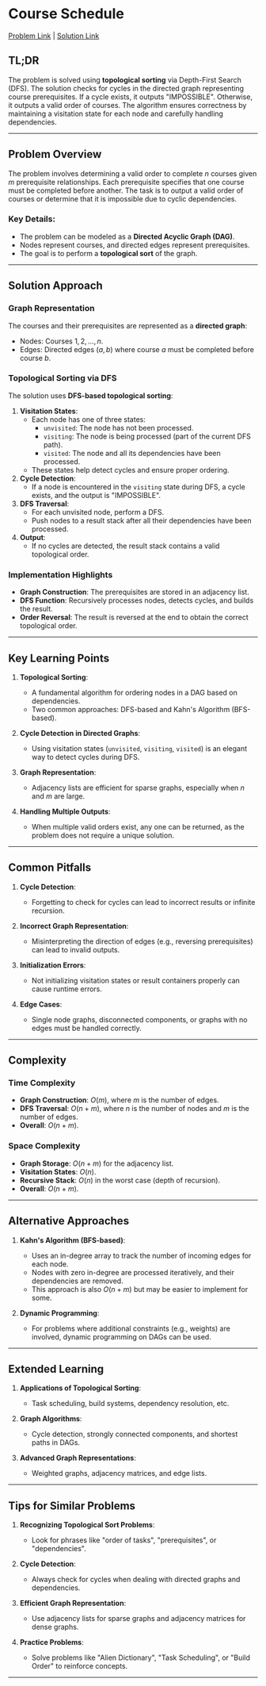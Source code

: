 # Course Schedule

[Problem Link](https://cses.fi/problemset/task/1679) | [Solution Link](../../solutions/04_Graph_Algorithms/15_1679_Course_Schedule.cpp)

## TL;DR

The problem is solved using **topological sorting** via Depth-First Search (DFS). The solution checks for cycles in the directed graph representing course prerequisites. If a cycle exists, it outputs "IMPOSSIBLE". Otherwise, it outputs a valid order of courses. The algorithm ensures correctness by maintaining a visitation state for each node and carefully handling dependencies.

---

## Problem Overview

The problem involves determining a valid order to complete $n$ courses given $m$ prerequisite relationships. Each prerequisite specifies that one course must be completed before another. The task is to output a valid order of courses or determine that it is impossible due to cyclic dependencies.

### Key Details:
- The problem can be modeled as a **Directed Acyclic Graph (DAG)**.
- Nodes represent courses, and directed edges represent prerequisites.
- The goal is to perform a **topological sort** of the graph.

---

## Solution Approach

### Graph Representation
The courses and their prerequisites are represented as a **directed graph**:
- Nodes: Courses $1, 2, \dots, n$.
- Edges: Directed edges $(a, b)$ where course $a$ must be completed before course $b$.

### Topological Sorting via DFS
The solution uses **DFS-based topological sorting**:
1. **Visitation States**:
   - Each node has one of three states:
     - `unvisited`: The node has not been processed.
     - `visiting`: The node is being processed (part of the current DFS path).
     - `visited`: The node and all its dependencies have been processed.
   - These states help detect cycles and ensure proper ordering.
2. **Cycle Detection**:
   - If a node is encountered in the `visiting` state during DFS, a cycle exists, and the output is "IMPOSSIBLE".
3. **DFS Traversal**:
   - For each unvisited node, perform a DFS.
   - Push nodes to a result stack after all their dependencies have been processed.
4. **Output**:
   - If no cycles are detected, the result stack contains a valid topological order.

### Implementation Highlights
- **Graph Construction**: The prerequisites are stored in an adjacency list.
- **DFS Function**: Recursively processes nodes, detects cycles, and builds the result.
- **Order Reversal**: The result is reversed at the end to obtain the correct topological order.

---

## Key Learning Points

1. **Topological Sorting**:
   - A fundamental algorithm for ordering nodes in a DAG based on dependencies.
   - Two common approaches: DFS-based and Kahn's Algorithm (BFS-based).
   
2. **Cycle Detection in Directed Graphs**:
   - Using visitation states (`unvisited`, `visiting`, `visited`) is an elegant way to detect cycles during DFS.

3. **Graph Representation**:
   - Adjacency lists are efficient for sparse graphs, especially when $n$ and $m$ are large.

4. **Handling Multiple Outputs**:
   - When multiple valid orders exist, any one can be returned, as the problem does not require a unique solution.

---

## Common Pitfalls

1. **Cycle Detection**:
   - Forgetting to check for cycles can lead to incorrect results or infinite recursion.
   
2. **Incorrect Graph Representation**:
   - Misinterpreting the direction of edges (e.g., reversing prerequisites) can lead to invalid outputs.

3. **Initialization Errors**:
   - Not initializing visitation states or result containers properly can cause runtime errors.

4. **Edge Cases**:
   - Single node graphs, disconnected components, or graphs with no edges must be handled correctly.

---

## Complexity

### Time Complexity
- **Graph Construction**: $O(m)$, where $m$ is the number of edges.
- **DFS Traversal**: $O(n + m)$, where $n$ is the number of nodes and $m$ is the number of edges.
- **Overall**: $O(n + m)$.

### Space Complexity
- **Graph Storage**: $O(n + m)$ for the adjacency list.
- **Visitation States**: $O(n)$.
- **Recursive Stack**: $O(n)$ in the worst case (depth of recursion).
- **Overall**: $O(n + m)$.

---

## Alternative Approaches

1. **Kahn's Algorithm (BFS-based)**:
   - Uses an in-degree array to track the number of incoming edges for each node.
   - Nodes with zero in-degree are processed iteratively, and their dependencies are removed.
   - This approach is also $O(n + m)$ but may be easier to implement for some.

2. **Dynamic Programming**:
   - For problems where additional constraints (e.g., weights) are involved, dynamic programming on DAGs can be used.

---

## Extended Learning

1. **Applications of Topological Sorting**:
   - Task scheduling, build systems, dependency resolution, etc.
   
2. **Graph Algorithms**:
   - Cycle detection, strongly connected components, and shortest paths in DAGs.

3. **Advanced Graph Representations**:
   - Weighted graphs, adjacency matrices, and edge lists.

---

## Tips for Similar Problems

1. **Recognizing Topological Sort Problems**:
   - Look for phrases like "order of tasks", "prerequisites", or "dependencies".
   
2. **Cycle Detection**:
   - Always check for cycles when dealing with directed graphs and dependencies.

3. **Efficient Graph Representation**:
   - Use adjacency lists for sparse graphs and adjacency matrices for dense graphs.

4. **Practice Problems**:
   - Solve problems like "Alien Dictionary", "Task Scheduling", or "Build Order" to reinforce concepts.

--- 

